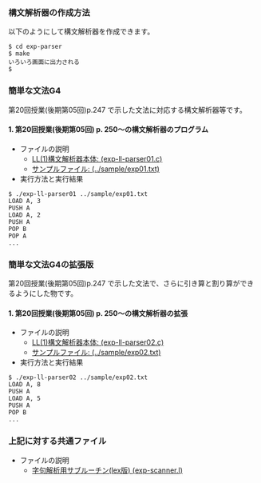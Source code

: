 ### 構文解析器の作成方法
以下のようにして構文解析器を作成できます。
````console
$ cd exp-parser
$ make
いろいろ画面に出力される
$
````

### 簡単な文法G4

第20回授業(後期第05回)p.247 で示した文法に対応する構文解析器等です。

#### 1. 第20回授業(後期第05回) p. 250～の構文解析器のプログラム
* ファイルの説明
  * [LL(1)構文解析器本体: (exp-ll-parser01.c)](exp-ll-parser01.c)
  * [サンプルファイル: (../sample/exp01.txt)](../sample/exp01.txt)
* 実行方法と実行結果
````console
$ ./exp-ll-parser01 ../sample/exp01.txt
LOAD A, 3
PUSH A
LOAD A, 2
PUSH A
POP B
POP A
...
````

### 簡単な文法G4の拡張版

第20回授業(後期第05回)p.247 で示した文法で、さらに引き算と割り算ができ
るようにした物です。

#### 1. 第20回授業(後期第05回) p. 250～の構文解析器の拡張
* ファイルの説明
  * [LL(1)構文解析器本体: (exp-ll-parser02.c)](exp-ll-parser02.c)
  * [サンプルファイル: (../sample/exp02.txt)](../sample/exp02.txt)
* 実行方法と実行結果
````console
$ ./exp-ll-parser02 ../sample/exp02.txt
LOAD A, 8
PUSH A
LOAD A, 5
PUSH A
POP B
...
````
### 上記に対する共通ファイル
* ファイルの説明
  * [字句解析用サブルーチン(lex版) (exp-scanner.l)](exp-scanner.l)
